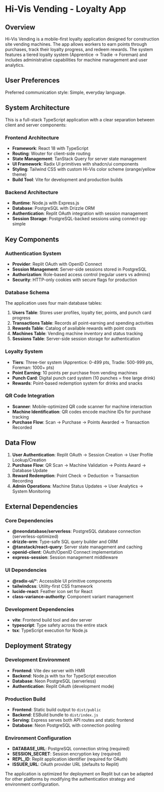 # Hi-Vis Vending - Loyalty App

## Overview

Hi-Vis Vending is a mobile-first loyalty application designed for construction site vending machines. The app allows workers to earn points through purchases, track their loyalty progress, and redeem rewards. The system features a tiered loyalty system (Apprentice → Tradie → Foreman) and includes administrative capabilities for machine management and user analytics.

## User Preferences

Preferred communication style: Simple, everyday language.

## System Architecture

This is a full-stack TypeScript application with a clear separation between client and server components:

### Frontend Architecture
- **Framework**: React 18 with TypeScript
- **Routing**: Wouter for client-side routing
- **State Management**: TanStack Query for server state management
- **UI Framework**: Radix UI primitives with shadcn/ui components
- **Styling**: Tailwind CSS with custom Hi-Vis color scheme (orange/yellow theme)
- **Build Tool**: Vite for development and production builds

### Backend Architecture
- **Runtime**: Node.js with Express.js
- **Database**: PostgreSQL with Drizzle ORM
- **Authentication**: Replit OAuth integration with session management
- **Session Storage**: PostgreSQL-backed sessions using connect-pg-simple

## Key Components

### Authentication System
- **Provider**: Replit OAuth with OpenID Connect
- **Session Management**: Server-side sessions stored in PostgreSQL
- **Authorization**: Role-based access control (regular users vs admins)
- **Security**: HTTP-only cookies with secure flags for production

### Database Schema
The application uses four main database tables:

1. **Users Table**: Stores user profiles, loyalty tier, points, and punch card progress
2. **Transactions Table**: Records all point-earning and spending activities
3. **Rewards Table**: Catalog of available rewards with point costs
4. **Machines Table**: Vending machine inventory and status tracking
5. **Sessions Table**: Server-side session storage for authentication

### Loyalty System
- **Tiers**: Three-tier system (Apprentice: 0-499 pts, Tradie: 500-999 pts, Foreman: 1000+ pts)
- **Point Earning**: 10 points per purchase from vending machines
- **Punch Card**: Digital punch card system (10 punches = free large drink)
- **Rewards**: Point-based redemption system for drinks and snacks

### QR Code Integration
- **Scanner**: Mobile-optimized QR code scanner for machine interaction
- **Machine Identification**: QR codes encode machine IDs for purchase tracking
- **Purchase Flow**: Scan → Purchase → Points Awarded → Transaction Recorded

## Data Flow

1. **User Authentication**: Replit OAuth → Session Creation → User Profile Lookup/Creation
2. **Purchase Flow**: QR Scan → Machine Validation → Points Award → Database Update
3. **Reward Redemption**: Point Check → Deduction → Transaction Recording
4. **Admin Operations**: Machine Status Updates → User Analytics → System Monitoring

## External Dependencies

### Core Dependencies
- **@neondatabase/serverless**: PostgreSQL database connection (serverless-optimized)
- **drizzle-orm**: Type-safe SQL query builder and ORM
- **@tanstack/react-query**: Server state management and caching
- **openid-client**: OAuth/OpenID Connect implementation
- **express-session**: Session management middleware

### UI Dependencies
- **@radix-ui/***: Accessible UI primitive components
- **tailwindcss**: Utility-first CSS framework
- **lucide-react**: Feather icon set for React
- **class-variance-authority**: Component variant management

### Development Dependencies
- **vite**: Frontend build tool and dev server
- **typescript**: Type safety across the entire stack
- **tsx**: TypeScript execution for Node.js

## Deployment Strategy

### Development Environment
- **Frontend**: Vite dev server with HMR
- **Backend**: Node.js with tsx for TypeScript execution
- **Database**: Neon PostgreSQL (serverless)
- **Authentication**: Replit OAuth (development mode)

### Production Build
- **Frontend**: Static build output to `dist/public`
- **Backend**: ESBuild bundle to `dist/index.js`
- **Serving**: Express serves both API routes and static frontend
- **Database**: Neon PostgreSQL with connection pooling

### Environment Configuration
- **DATABASE_URL**: PostgreSQL connection string (required)
- **SESSION_SECRET**: Session encryption key (required)
- **REPL_ID**: Replit application identifier (required for OAuth)
- **ISSUER_URL**: OAuth provider URL (defaults to Replit)

The application is optimized for deployment on Replit but can be adapted for other platforms by modifying the authentication strategy and environment configuration.